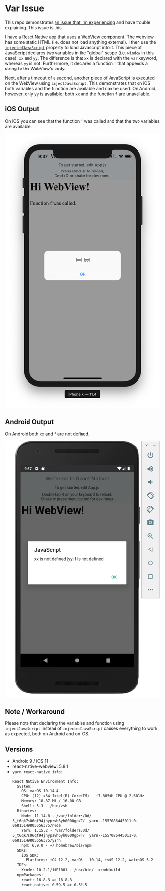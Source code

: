 # Var Issue

This repo demonstrates [an issue that I'm experiencing][issue] and have trouble explaining.
This issue is this.

I have a React Native app that uses a [WebView component][webview]. The webview
has some static HTML (i.e. does not load anything external). I then use the
[`injectedJavaScript`][injectedjavascript] property to load Javascript into it.
This piece of JavaScript declares two variables in the "global" scope (i.e.
`window` in this case): `xx` and `yy`. The difference is that `xx` is declared
with the `var` keyword, whereas `yy` is not. Furthermore, it declares a function
`f` that appends a string to the WebView's body.

Next, after a timeout of a second, another piece of JavaScript is executed on
the WebView using `injectJavaScript`. This demonstrates that on iOS both variables
and the function are available and can be used. On Android, however, only `yy`
is available; both `xx` and the function `f` are unavailable.

## iOS Output

On iOS you can see that the function `f` was called and that the two variables are available:

![iOS][ios]

## Android Output

On Android both `xx` and `f` are not defined.

![Android][android]

## Note / Workaround

Please note that declaring the variables and function using `injectJavaScript`
instead of `injectedJavaScript` causes everything to work as expected, both on
Android and on iOS.

## Versions

- Android 9 / iOS 11
- react-native-webview: 5.8.1
- `yarn react-native info`:
  ```
  React Native Environment Info:
    System:
      OS: macOS 10.14.4
      CPU: (12) x64 Intel(R) Core(TM)   i7-8850H CPU @ 2.60GHz
      Memory: 18.87 MB / 16.00 GB
      Shell: 5.3 - /bin/zsh
    Binaries:
      Node: 11.14.0 - /var/folders/0d/  5_t6qk7s06qf94jnypzwh6yh0000gp/T/  yarn--1557086445011-0.  06815149805556375/node
      Yarn: 1.15.2 - /var/folders/0d/  5_t6qk7s06qf94jnypzwh6yh0000gp/T/  yarn--1557086445011-0.  06815149805556375/yarn
      npm: 6.9.0 - ~/.homebrew/bin/npm
    SDKs:
      iOS SDK:
        Platforms: iOS 12.2, macOS   10.14, tvOS 12.2, watchOS 5.2
    IDEs:
      Xcode: 10.2.1/10E1001 - /usr/bin/  xcodebuild
    npmPackages:
      react: 16.8.3 => 16.8.3
      react-native: 0.59.5 => 0.59.5
  ```

[issue]: https://github.com/react-native-community/react-native-webview/issues/554
[webview]: https://github.com/react-native-community/react-native-webview
[injectedjavascript]: https://github.com/react-native-community/react-native-webview/blob/master/docs/Reference.md#injectedjavascript
[ios]: ./iOS.png
[android]: ./Android.png
